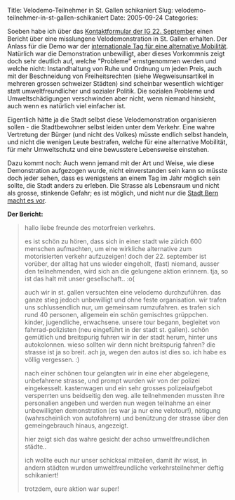 Title: Velodemo-Teilnehmer in St. Gallen schikaniert
Slug: velodemo-teilnehmer-in-st-gallen-schikaniert
Date: 2005-09-24
Categories:

Soeben habe ich über das [Kontaktformular der IG 22. September](http://www.22september.ch/kontakt/) einen Bericht über eine misslungene Velodemonstration in St. Gallen erhalten. Der Anlass für die Demo war der [internationale Tag für eine alternative Mobilität](http://blog.irregular.ch/2005/09/23/erfolgreiche-velodemo-fur-den-internationalen-tag-der-alternativen-mobilitat/). Natürlich war die Demonstration unbewilligt, aber dieses Vorkommnis zeigt doch sehr deutlich auf, welche "Probleme" ernstgenommen werden und welche nicht: Instandhaltung von Ruhe und Ordnung um jeden Preis, auch mit der Beschneidung von Freiheitsrechten (siehe Wegweisunsartikel in mehreren grossen schweizer Städten) sind scheinbar wesentlich wichtiger statt umweltfreundlicher und sozialer Politik.
Die sozialen Probleme und Umweltschädigungen verschwinden aber nicht, wenn niemand hinsieht, auch wenn es natürlich viel einfacher ist.

Eigentlich hätte ja die Stadt selbst diese Velodemonstration organisieren sollen - die Stadtbewohner selbst leiden unter dem Verkehr. Eine wahre Vertretung der Bürger (und nicht des Volkes) müsste endlich selbst handeln, und nicht die wenigen Leute bestrafen, welche für eine alternative Mobilität, für mehr Umweltschutz und eine bewusstere Lebensweise einstehen.

Dazu kommt noch: Auch wenn jemand mit der Art und Weise, wie diese Demonstration aufgezogen wurde, nicht einverstanden sein kann so müsste doch jeder sehen, dass es wenigstens an einem Tag im Jahr möglich sein sollte, die Stadt anders zu erleben. Die Strasse als Lebensraum und nicht als grosse, stinkende Gefahr; es ist möglich, und nicht nur die [Stadt Bern macht es vor](http://www.espace.ch/artikel_134324.html).

**Der Bericht:**

> hallo liebe freunde des motorfreien verkehrs.
>
> es ist schön zu hören, dass sich in einer stadt wie zürich 600 menschen aufmachten, um eine wirkliche alternative zum motorisierten verkehr aufzuzeigen!
> doch der 22. september ist vorüber, der alltag hat uns wieder eingeholt, (fast) niemand, ausser den teilnehmenden, wird sich an die gelungene aktion erinnern. tja, so ist das halt mit unser gesellschaft.. :o(
>
> auch wir in st. gallen versuchten eine velodemo durchzuführen. das ganze stieg jedoch unbewilligt und ohne feste organisation. wir trafen uns schlussendlich nur, um gemeinsam rumzufahren. es trafen sich rund 40 personen, allgemein ein schön gemischtes grüppchen. kinder, jugendliche, erwachsene.
> unsere tour begann, begleitet von fahrrad-polizisten (neu eingeführt in der stadt st. gallen). schön gemütlich und breitspurig fuhren wir in der stadt herum, hinter uns autokolonnen. wieso sollten wir denn nicht breitspurig fahren? die strasse ist ja so breit. ach ja, wegen den autos ist dies so. ich habe es völlig vergessen. :)
>
> nach einer schönen tour gelangten wir in eine eher abgelegene, unbefahrene strasse, und prompt wurden wir von der polizei eingekesselt. kastenwagen und ein sehr grosses polizeiaufgebot versperrten uns beidseitig den weg.
> alle teilnehmenden mussten ihre personalien angeben und werden nun wegen teilnahme an einer unbewilligten demonstration (es war ja nur eine velotour!), nötigung (wahrscheinlich von autofahrern) und benützung der strasse über den gemeingebrauch hinaus, angezeigt.
>
> hier zeigt sich das wahre gesicht der achso umweltfreundlichen städte..
>
> ich wollte euch nur unser schicksal mitteilen, damit ihr wisst, in andern städten wurden umweltfreundliche verkehrsteilnehmer deftig schikaniert!
>
> trotzdem, eure aktion war super!
